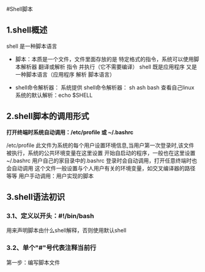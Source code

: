 #Shell脚本

## 1.shell概述

shell 是一种脚本语言

- 脚本：本质是一个文件，文件里面存放的是 特定格式的指令，系统可以使用脚本解析器 翻译或解析 指令 并执行（它不需要编译）
shell 既是应用程序 又是一种脚本语言（应用程序 解析 脚本语言）

- shell命令解析器：
系统提供 shell命令解析器： sh ash bash
查看自己linux系统的默认解析：echo $SHELL

## 2.shell脚本的调用形式
**打开终端时系统自动调用：/etc/profile 或 ~/.bashrc**

/etc/profile
此文件为系统的每个用户设置环境信息,当用户第一次登录时,该文件被执行，系统的公共环境变量在这里设置
开始自启动的程序，一般也在这里设置
~/.bashrc
用户自己的家目录中的.bashrc
登录时会自动调用，打开任意终端时也会自动调用
这个文件一般设置与个人用户有关的环境变量，如交叉编译器的路径等等
用户手动调用：用户实现的脚本

## 3.shell语法初识
### 3.1、定义以开头：#!/bin/bash
用来声明脚本由什么shell解释，否则使用默认shell
### 3.2、单个"#"号代表注释当前行
第一步：编写脚本文件


